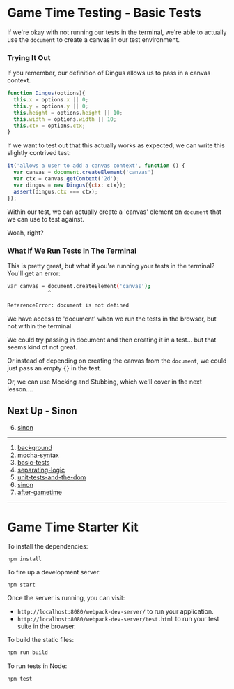 # Game Time Testing - Basic Tests

If we're okay with not running our tests in the terminal, we're able to actually use the `document` to create a canvas in our test environment.

### Trying It Out

If you remember, our definition of Dingus allows us to pass in a canvas context.

```js
function Dingus(options){
  this.x = options.x || 0;
  this.y = options.y || 0;
  this.height = options.height || 10;
  this.width = options.width || 10;
  this.ctx = options.ctx;
}
```

If we want to test out that this actually works as expected, we can write this slightly contrived test:


```js
it('allows a user to add a canvas context', function () {
  var canvas = document.createElement('canvas')
  var ctx = canvas.getContext('2d');
  var dingus = new Dingus({ctx: ctx});
  assert(dingus.ctx === ctx);
});
```

Within our test, we can actually create a 'canvas' element on `document` that we can use to test against.

Woah, right?

### What If We Run Tests In The Terminal

This is pretty great, but what if you're running your tests in the terminal? You'll get an error:

```bash
var canvas = document.createElement('canvas');
             ^

ReferenceError: document is not defined
```

We have access to 'document' when we run the tests in the browser, but not within the terminal.

We could try passing in document and then creating it in a test... but that seems kind of not great.

Or instead of depending on creating the canvas from the `document`, we could just pass an empty `{}` in the test.

Or, we can use Mocking and Stubbing, which we'll cover in the next lesson....

## Next Up - Sinon

6. [sinon](https://github.com/turingschool-examples/gametime-testing-journey/tree/sinon)

----

1. [background](https://github.com/turingschool-examples/gametime-testing-journey/tree/background)
2. [mocha-syntax](https://github.com/turingschool-examples/gametime-testing-journey/tree/mocha-syntax)
3. [basic-tests](https://github.com/turingschool-examples/gametime-testing-journey/tree/basic-tests)
4. [separating-logic](https://github.com/turingschool-examples/gametime-testing-journey/tree/separating-logic)
5. [unit-tests-and-the-dom](https://github.com/turingschool-examples/gametime-testing-journey/tree/unit-tests-and-the-dom)
6. [sinon](https://github.com/turingschool-examples/gametime-testing-journey/tree/sinon)
7. [after-gametime](https://github.com/turingschool-examples/gametime-testing-journey/tree/after-gametime)

-----
# Game Time Starter Kit

To install the dependencies:

```
npm install
```

To fire up a development server:

```
npm start
```

Once the server is running, you can visit:

* `http://localhost:8080/webpack-dev-server/` to run your application.
* `http://localhost:8080/webpack-dev-server/test.html` to run your test suite in the browser.

To build the static files:

```js
npm run build
```


To run tests in Node:

```js
npm test
```
